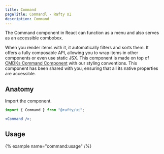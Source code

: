 ```yaml
---
title: Command
pageTitle: Commandl - Rafty UI
description: Command
---
```


The Command component in React can function as a menu and also serves as an accessible combobox.

When you render items with it, it automatically filters and sorts them. It offers a fully composable API, allowing you to wrap items in other components or even use static JSX. This component is made on top of [CMDKs Command Component](https://cmdk.paco.me/) with our styling conventions. This component has been shared with you, ensuring that all its native properties are accessible.

## Anatomy

Import the component.

```jsx
import { Command } from "@rafty/ui";

<Command />;
```

## Usage

{% example name="command:usage" /%}
